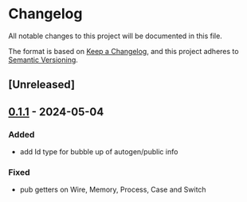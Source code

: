 # Changelog

All notable changes to this project will be documented in this file.

The format is based on [Keep a Changelog](https://keepachangelog.com/en/1.1.0/),
and this project adheres to [Semantic Versioning](https://semver.org/spec/v2.0.0.html).

## [Unreleased]

## [0.1.1](https://github.com/oxim-rs/rtlicious/compare/v0.1.0...v0.1.1) - 2024-05-04

### Added
- add Id type for bubble up of autogen/public info

### Fixed
- pub getters on Wire, Memory, Process, Case and Switch
